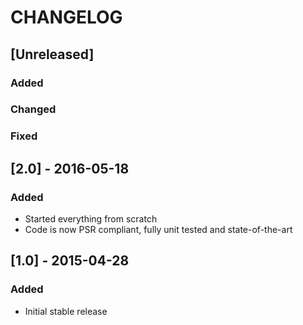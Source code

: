 # CHANGELOG

## [Unreleased]
### Added

### Changed

### Fixed

## [2.0] - 2016-05-18
### Added
- Started everything from scratch
- Code is now PSR compliant, fully unit tested and state-of-the-art

## [1.0] - 2015-04-28
### Added
- Initial stable release